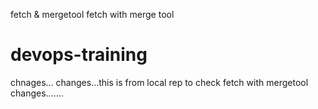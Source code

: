 fetch & mergetool
fetch with merge tool
# devops-training ## 
chnages...
changes...this is from local rep to check fetch with mergetool
changes.......





